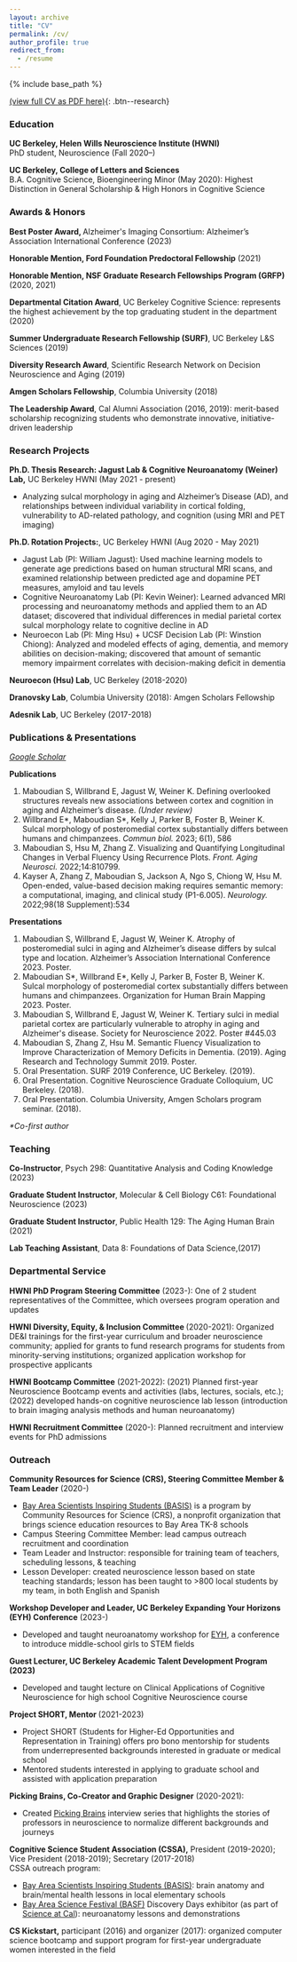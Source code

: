 ```yaml
---
layout: archive
title: "CV"
permalink: /cv/
author_profile: true
redirect_from:
  - /resume
---
```


{% include base_path %}

[(view full CV as PDF here)](https://drive.google.com/file/d/1na3Jir-AWcpODSBP5e0sf-ay2BRku7Ap/view?usp=sharing){: .btn--research}
<h3>Education</h3>
    <p><b>UC Berkeley, Helen Wills Neuroscience Institute (HWNI)</b>
    <br>PhD student, Neuroscience (Fall 2020–)</p>
    <p><b>UC Berkeley, College of Letters and Sciences</b>
    <br>B.A. Cognitive Science, Bioengineering Minor (May 2020): Highest Distinction in General Scholarship &amp; High Honors in Cognitive Science</p>

<h3>Awards &amp; Honors</h3>
    <p><b>Best Poster Award, </b> Alzheimer's Imaging Consortium: Alzheimer’s Association International Conference (2023)</p>
    <p><b>Honorable Mention, Ford Foundation Predoctoral Fellowship</b> (2021)</p>
    <p><b>Honorable Mention, NSF Graduate Research Fellowships Program (GRFP)</b> (2020, 2021)</p>
    <p><b>Departmental Citation Award</b>, UC Berkeley Cognitive Science: represents the highest achievement by the top graduating student in the department (2020)</p>
    <p><b>Summer Undergraduate Research Fellowship (SURF)</b>, UC Berkeley L&S Sciences (2019)</p>
    <p><b>Diversity Research Award</b>, Scientific Research Network on Decision Neuroscience and Aging (2019)</p>
    <p><b>Amgen Scholars Fellowship</b>, Columbia University (2018)</p>
    <p><b>The Leadership Award</b>, Cal Alumni Association (2016, 2019): merit-based scholarship recognizing students who demonstrate innovative, initiative-driven leadership</p>


<h3>Research Projects</h3>
    <p><b>Ph.D. Thesis Research: Jagust Lab & Cognitive Neuroanatomy (Weiner) Lab,</b> UC Berkeley HWNI (May 2021 - present)
      <ul>
        <li>Analyzing sulcal morphology in aging and Alzheimer’s Disease (AD), and relationships between individual variability in cortical folding, vulnerability to AD-related pathology, and cognition (using MRI and PET imaging)</li>
      </ul></p>

  <p><b>Ph.D. Rotation Projects:</b>, UC Berkeley HWNI (Aug 2020 - May 2021)
      <ul>
        <li>Jagust Lab (PI: William Jagust): Used machine learning models to generate age predictions based on human structural MRI scans, and examined relationship between predicted age and dopamine PET measures, amyloid and tau levels</li>
        <li>Cognitive Neuroanatomy Lab (PI: Kevin Weiner): Learned advanced MRI processing and neuroanatomy methods and applied them to an AD dataset; discovered that individual differences in medial parietal cortex sulcal morphology relate to cognitive decline in AD</li>
        <li>Neuroecon Lab (PI: Ming Hsu) + UCSF Decision Lab (PI: Winstion Chiong): Analyzed and modeled effects of aging, dementia, and memory abilities on decision-making; discovered that amount of semantic memory impairment correlates with decision-making deficit in dementia</li>
      </ul></p>

  <p><b>Neuroecon (Hsu) Lab</b>, UC Berkeley (2018-2020)

  <p><b>Dranovsky Lab</b>, Columbia University (2018): Amgen Scholars Fellowship

  <p><b>Adesnik Lab</b>, UC Berkeley (2017-2018)</p>


  <h3>Publications &amp; Presentations</h3>
	        <p><a href="https://scholar.google.com/citations?hl=en&user=9jjZDs4AAAAJ"><i>Google Scholar</i></a></p>

  <p><b>Publications</b></p>
    <ol>
	    <li>Maboudian S, Willbrand E, Jagust W, Weiner K. Defining overlooked structures reveals new associations between cortex and cognition in aging and Alzheimer’s disease. <i>(Under review)</i></li>
	    <li>Willbrand E*, Maboudian S*, Kelly J, Parker B, Foster B, Weiner K. Sulcal morphology of posteromedial cortex substantially differs between humans and chimpanzees. <i>Commun biol.</i> 2023; 6(1), 586</li>
	    <li>Maboudian S, Hsu M, Zhang Z. Visualizing and Quantifying Longitudinal Changes in Verbal Fluency Using Recurrence Plots. <i>Front. Aging Neurosci.</i> 2022;14:810799.</li>
	    <li>Kayser A, Zhang Z, Maboudian S, Jackson A, Ngo S, Chiong W, Hsu M. Open-ended, value-based decision making requires semantic memory: a computational, imaging, and clinical study (P1-6.005). <i>Neurology.</i> 2022;98(18 Supplement):534</li>
    </ol>
  
  <p><b>Presentations</b></p>
    <ol>
	    <li>Maboudian S, Willbrand E, Jagust W, Weiner K. Atrophy of posteromedial sulci in aging and Alzheimer’s disease differs by sulcal type and location. Alzheimer’s Association International Conference 2023. Poster.</li>
	    <li>Maboudian S*, Willbrand E*, Kelly J, Parker B, Foster B, Weiner K. Sulcal morphology of posteromedial cortex substantially differs between humans and chimpanzees. Organization for Human Brain Mapping 2023. Poster.</li>
	    <li>Maboudian S, Willbrand E, Jagust W, Weiner K. Tertiary sulci in medial parietal cortex are particularly vulnerable to atrophy in aging and Alzheimer's disease. Society for Neuroscience 2022. Poster #445.03</li>
	    <li>Maboudian S, Zhang Z, Hsu M. Semantic Fluency Visualization to Improve Characterization of Memory Deficits in Dementia. (2019). Aging Research and Technology Summit 2019. Poster.</li>
	    <li>Oral Presentation. SURF 2019 Conference, UC Berkeley. (2019).</li>
	    <li>Oral Presentation. Cognitive Neuroscience Graduate Colloquium, UC Berkeley. (2018).</li>
	    <li>Oral Presentation. Columbia University, Amgen Scholars program seminar. (2018).</li>
    </ol>
    <p><i>*Co-first author</i></p>



<h3>Teaching</h3>
    <p><b>Co-Instructor</b>, Psych 298: Quantitative Analysis and Coding Knowledge (2023)</p>
    <p><b>Graduate Student Instructor</b>, Molecular & Cell Biology C61: Foundational Neuroscience (2023)</p>
    <p><b>Graduate Student Instructor</b>, Public Health 129: The Aging Human Brain (2021)</p>
    <p><b>Lab Teaching Assistant</b>, Data 8: Foundations of Data Science,(2017)</p>
    

<h3>Departmental Service</h3>
    <p><b>HWNI PhD Program Steering Committee</b> (2023-): One of 2 student representatives of the Committee, which oversees program operation and updates</p> 
    <p><b>HWNI Diversity, Equity, & Inclusion Committee </b> (2020-2021): Organized DE&I trainings for the first-year curriculum and broader neuroscience community; applied for grants to fund research programs for students from minority-serving institutions; organized application workshop for prospective applicants</p>
    <p><b>HWNI Bootcamp Committee</b> (2021-2022): (2021) Planned first-year Neuroscience Bootcamp events and activities (labs, lectures, socials, etc.); (2022) developed hands-on cognitive neuroscience lab lesson (introduction to brain imaging analysis methods and human neuroanatomy)</p> 
    <p><b>HWNI Recruitment Committee</b> (2020-): Planned recruitment and interview events for PhD admissions </p> 


<h3>Outreach</h3>
    <p><b>Community Resources for Science (CRS), Steering Committee Member & Team Leader</b> (2020-)
        <ul>
        <li><a href="https://www.crscience.org/educators/BASIS">Bay Area Scientists Inspiring Students (BASIS)</a> is a program by Community Resources for Science (CRS), a nonprofit organization that brings science education resources to Bay Area TK-8 schools</li>
	<li>Campus Steering Committee Member: lead campus outreach recruitment and coordination</li>
        <li>Team Leader and Instructor: responsible for training team of teachers, scheduling lessons, & teaching</li>
        <li>Lesson Developer: created neuroscience lesson based on state teaching standards; lesson has been taught to >800 local students by my team, in both English and Spanish</li>
        </ul></p>
    <p><b>Workshop Developer and Leader, UC Berkeley Expanding Your Horizons (EYH) Conference</b> (2023-)
        <ul>
        <li>Developed and taught neuroanatomy workshop for <a href="https://eyh.berkeley.edu/">EYH</a>, a conference to introduce middle-school girls to STEM fields</li>
	</ul></p>	    
    <p><b>Guest Lecturer, UC Berkeley Academic Talent Development Program (2023)</b></p>
        <ul>
        <li>Developed and taught lecture on Clinical Applications of Cognitive Neuroscience for high school Cognitive Neuroscience course</li>
	</ul></p>
	    
  <p><b>Project SHORT, Mentor </b> (2021-2023) 
        <ul>
        <li>Project SHORT (Students for Higher-Ed Opportunities and Representation in Training) offers pro bono mentorship for students from underrepresented backgrounds interested in graduate or medical school</li>
        <li>Mentored students interested in applying to graduate school and assisted with application preparation</li>
        </ul></p> 
    <p><b>Picking Brains, Co-Creator and Graphic Designer</b> (2020-2021): 
        <ul>
        <li>Created <a href="https://pickingbrains.github.io/">Picking Brains</a> interview series that highlights the stories of professors in neuroscience to normalize different backgrounds and journeys 
        </ul></p> 
    <p><b>Cognitive Science Student Association (CSSA),</b> President (2019-2020); Vice President (2018-2019); Secretary (2017-2018)
      <br>CSSA outreach program:
      <ul>
        <li><a href="https://www.crscience.org/educators/BASIS">Bay Area Scientists Inspiring Students (BASIS)</a>: brain anatomy and brain/mental health lessons in local elementary schools</li>
        <li><a href="http://www.bayareasciencefestival.org/">Bay Area Science Festival (BASF)</a> Discovery Days exhibitor
              (as part of <a href="https://scienceatcal.berkeley.edu">Science at Cal</a>): neuroanatomy lessons and demonstrations </li>
        </ul></p>
    <p><b>CS Kickstart,</b> participant (2016) and organizer (2017): organized computer science bootcamp and support program for first-year undergraduate women interested in the field</p>
    

